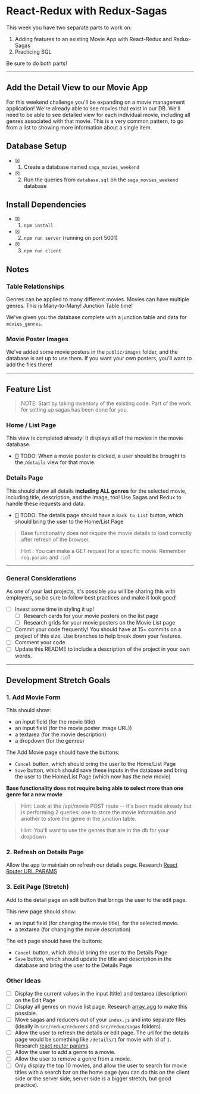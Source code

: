 # React-Redux with Redux-Sagas

This week you have two separate parts to work on:

1. Adding features to an existing Movie App with React-Redux and Redux-Sagas
2. Practicing SQL

Be sure to do both parts!

---

## Add the Detail View to our Movie App

For this weekend challenge you'll be expanding on a movie management application! We're already able to see movies that exist in our DB. We'll need to be able to see detailed view for each individual movie, including all genres associated with that movie. This is a very common pattern, to go from a list to showing more information about a single item.

## Database Setup

-   [x] 1. Create a database named `saga_movies_weekend`
-   [x] 2. Run the queries from `database.sql` on the `saga_movies_weekend` database

## Install Dependencies

-   [x] 1. `npm install`
-   [x] 2. `npm run server` (running on port 5001)
-   [x] 3. `npm run client`

## Notes

### Table Relationships

Genres can be applied to many different movies. Movies can have multiple genres. This is Many-to-Many! Junction Table time!

We've given you the database complete with a junction table and data for `movies_genres`.

### Movie Poster Images

We've added some movie posters in the `public/images` folder, and the database is set up to use them. If you want your own posters, you'll want to add the files there!

---

## Feature List

> NOTE: Start by taking inventory of the existing code. Part of the work for setting up sagas has been done for you.

### Home / List Page

This view is completed already! It displays all of the movies in the movie database.

-   [] TODO: When a movie poster is clicked, a user should be brought to the `/details` view for that movie.

### Details Page

This should show all details **including ALL genres** for the selected movie, including title, description, and the image, too! Use Sagas and Redux to handle these requests and data.

-   [] TODO: The details page should have a `Back to List` button, which should bring the user to the Home/List Page

> Base functionality does not require the movie details to load correctly after refresh of the browser.

> Hint : You can make a GET request for a specific movie. Remember `req.params` and `:id`?

---

### General Considerations

As one of your last projects, it's possible you will be sharing this with employers, so be sure to follow best practices and make it look good!

-   [ ] Invest some time in styling it up!
    -   [ ] Research cards for your movie posters on the list page
    -   [ ] Research grids for your movie posters on the Movie List page
-   [ ] Commit your code frequently! You should have at 15+ commits on a project of this size. Use branches to help break down your features.
-   [ ] Comment your code.
-   [ ] Update this README to include a description of the project in your own words.

---

## Development Stretch Goals

### 1. Add Movie Form

This should show:

-   an input field (for the movie title)
-   an input field (for the movie poster image URL))
-   a textarea (for the movie description)
-   a dropdown (for the genres)

The Add Movie page should have the buttons:

-   `Cancel` button, which should bring the user to the Home/List Page
-   `Save` button, which should save these inputs in the database and bring the user to the Home/List Page (which now has the new movie)

**Base functionality does not require being able to select more than one genre for a new movie**

> Hint: Look at the /api/movie POST route -- it's been made already but is performing 2 queries: one to store the movie information and another to store the genre in the junction table.

> Hint: You'll want to use the genres that are in the db for your dropdown

### 2. Refresh on Details Page

Allow the app to maintain on refresh our details page.
Research [React Router URL PARAMS](https://reactrouter.com/web/example/url-params)

### 3. Edit Page (Stretch)

Add to the detail page an edit button that brings the user to the edit page.

This new page should show:

-   an input field (for changing the movie title), for the selected movie.
-   a textarea (for changing the movie description)

The edit page should have the buttons:

-   `Cancel` button, which should bring the user to the Details Page
-   `Save` button, which should update the title and description in the database and bring the user to the Details Page

### Other Ideas

-   [ ] Display the current values in the input (title) and textarea (description) on the Edit Page
-   [ ] Display all genres on movie list page. Research [array_agg](https://stackoverflow.com/questions/43458174/how-to-save-and-return-javascript-object-with-subarray-in-normalized-sql) to make this possible.
-   [ ] Move sagas and reducers out of your `index.js` and into separate files (ideally in `src/redux/reducers` and `src/redux/sagas` folders).
-   [ ] Allow the user to refresh the details or edit page. The url for the details page would be something like `/details/1` for movie with id of `1`. Research [react router params](https://reacttraining.com/react-router/web/example/url-params).
-   [ ] Allow the user to add a genre to a movie.
-   [ ] Allow the user to remove a genre from a movie.
-   [ ] Only display the top 10 movies, and allow the user to search for movie titles with a search bar on the home page (you can do this on the client side or the server side, server side is a bigger stretch, but good practice).
